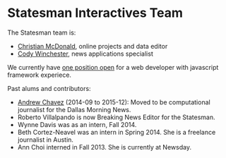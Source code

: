 Statesman Interactives Team
============================

The Statesman team is:
* [Christian McDonald](https://github.com/critmcdonald), online projects and data editor
* [Cody Winchester](https://github.com/cjwinchester), news applications specialist

We currently have [one position open](news-apps-specialist.md) for a web developer with javascript framework experiece.

Past alums and contributors:
* [Andrew Chavez](https://github.com/achavez) (2014-09 to 2015-12): Moved to be computational journalist for the Dallas Morning News.
* Roberto Villalpando is now Breaking News Editor for the Statesman.
* Wynne Davis was as an intern, Fall 2014.
* Beth Cortez-Neavel was an intern in Spring 2014. She is a freelance journalist in Austin.
* Ann Choi interned in Fall 2013. She is currently at Newsday.
